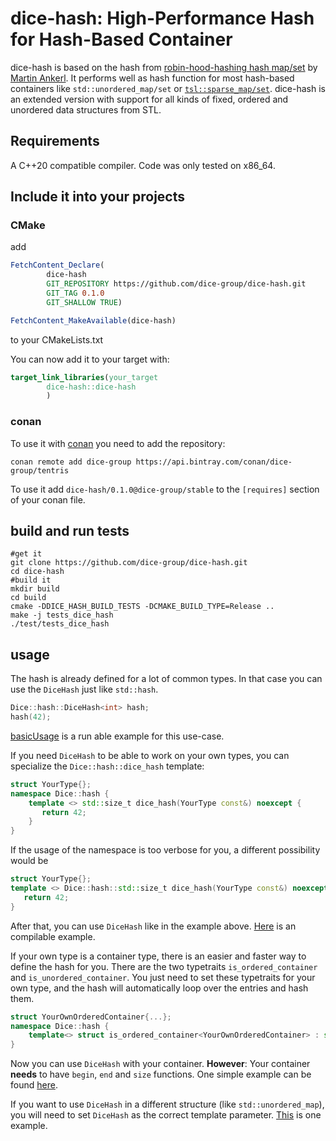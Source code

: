 # dice-hash: High-Performance Hash for Hash-Based Container

dice-hash is based on the hash from [robin-hood-hashing hash map/set](https://github.com/martinus/robin-hood-hashing) by [Martin Ankerl](https://martin.ankerl.com/). It performs well as hash function for most hash-based containers like `std::unordered_map/set` or [`tsl::sparse_map/set`](https://github.com/Tessil/sparse-map). 
dice-hash is an extended version with support for all kinds of fixed, ordered and unordered data structures from STL. 

## Requirements

A C++20 compatible compiler. Code was only tested on x86_64.

## Include it into your projects 

### CMake

add 
```cmake
FetchContent_Declare(
        dice-hash
        GIT_REPOSITORY https://github.com/dice-group/dice-hash.git
        GIT_TAG 0.1.0
        GIT_SHALLOW TRUE)

FetchContent_MakeAvailable(dice-hash)
```

to your CMakeLists.txt

You can now add it to your target with:
```cmake
target_link_libraries(your_target
        dice-hash::dice-hash
        )
```

### conan
To use it with [conan](https://conan.io/) you need to add the repository:
```shell
conan remote add dice-group https://api.bintray.com/conan/dice-group/tentris
```

To use it add `dice-hash/0.1.0@dice-group/stable` to the `[requires]` section of your conan file.

## build and run tests

```shell
#get it 
git clone https://github.com/dice-group/dice-hash.git
cd dice-hash
#build it
mkdir build
cd build
cmake -DDICE_HASH_BUILD_TESTS -DCMAKE_BUILD_TYPE=Release ..
make -j tests_dice_hash
./test/tests_dice_hash
```

## usage
The hash is already defined for a lot of common types. In that case you can use the `DiceHash` just like `std::hash`.
```c++
Dice::hash::DiceHash<int> hash;
hash(42);
```
[basicUsage](examples/basicUsage.cpp) is a run able example for this use-case.

If you need `DiceHash` to be able to work on your own types, you can specialize the `Dice::hash::dice_hash` template:
```c++
struct YourType{};
namespace Dice::hash {
    template <> std::size_t dice_hash(YourType const&) noexcept {
       return 42; 
    }
}
```
If the usage of the namespace is too verbose for you, a different possibility would be
```c++
struct YourType{};
template <> Dice::hash::std::size_t dice_hash(YourType const&) noexcept {
   return 42; 
}
```
After that, you can use `DiceHash` like in the example above.
[Here](examples/customType.cpp) is an compilable example. 

If your own type is a container type, there is an easier and faster way to define the hash for you.
There are the two typetraits `is_ordered_container` and `is_unordered_container`.
You just need to set these typetraits for your own type, and the hash will automatically loop over the entries and hash them.
```c++
struct YourOwnOrderedContainer{...};
namespace Dice::hash {
    template<> struct is_ordered_container<YourOwnOrderedContainer> : std::true_type {};
}
```
Now you can use `DiceHash` with your container.
__However__:
Your container __needs__ to have `begin`, `end` and `size` functions.
One simple example can be found [here](examples/customContainer.cpp).

If you want to use `DiceHash` in a different structure (like `std::unordered_map`), you will need to set `DiceHash` as the correct template parameter.
[This](examples/usageForUnorderedSet.cpp) is one example.